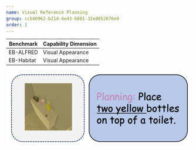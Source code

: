 ```yaml
---
name: Visual Reference Planning
group: ccb40962-b21d-4e43-b801-32e8052676e0
order: 1
---
```


| **Benchmark** | **Capability Dimension** |
|---------------|--------------------------|
| EB-ALFRED | Visual Appearance |
| EB-Habitat | Visual Appearance |

![alt text](visualreferenceplanning.png)
